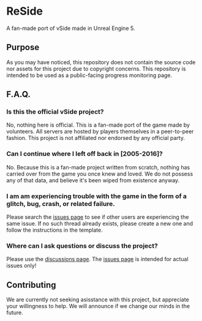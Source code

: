 # ReSide
A fan-made port of vSide made in Unreal Engine 5.

## Purpose 

As you may have noticed, this repository does not contain the source code nor assets for this project due to copyright concerns. This repository is intended to be used as a public-facing progress monitoring page. 

## F.A.Q.

### Is this the official vSide project?

No, nothing here is official. This is a fan-made port of the game made by volunteers. All servers are hosted by players themselves in a peer-to-peer fashion. This project is not affiliated nor endorsed by any official party.


### Can I continue where I left off back in [2005-2016]? 

No. Because this is a fan-made project written from scratch, nothing has carried over from the game you once knew and loved. We do not possess any of that data, and believe it's been wiped from existence anyway. 

### I am am experiencing trouble with the game in the form of a glitch, bug, crash, or related failure. 

Please search the [issues page](https://github.com/DesuIsSparta/ReSide/issues) to see if other users are experiencing the same issue. If no such thread already exists, please create a new one and follow the instructions in the template.

### Where can I ask questions or discuss the project? 

Please use the [discussions page](https://github.com/DesuIsSparta/ReSide/discussions). The [issues page](https://github.com/DesuIsSparta/ReSide/issues) is intended for actual issues only!

## Contributing

We are currently not seeking asisstance with this project, but appreciate your willingness to help. We will announce if we change our minds in the future.
